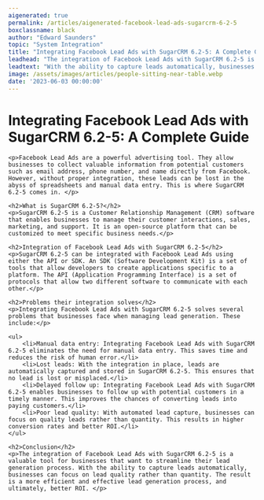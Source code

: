 ```yaml
---
aigenerated: true
permalink: /articles/aigenerated-facebook-lead-ads-sugarcrm-6-2-5
boxclassname: black
author: "Edward Saunders"
topic: "System Integration"
title: "Integrating Facebook Lead Ads with SugarCRM 6.2-5: A Complete Guide"
leadhead: "The integration of Facebook Lead Ads with SugarCRM 6.2-5 is a valuable tool for businesses that want to streamline their lead generation process"
leadtext: "With the ability to capture leads automatically, businesses can focus on lead quality rather than quantity. The result is a more efficient and effective lead generation process, and ultimately, better ROI."
image: /assets/images/articles/people-sitting-near-table.webp
date: '2023-06-03 00:00:00'
---
```

<div class="arttext">	<h1>Integrating Facebook Lead Ads with SugarCRM 6.2-5: A Complete Guide</h1>

	<p>Facebook Lead Ads are a powerful advertising tool. They allow businesses to collect valuable information from potential customers such as email address, phone number, and name directly from Facebook. However, without proper integration, these leads can be lost in the abyss of spreadsheets and manual data entry. This is where SugarCRM 6.2-5 comes in. </p>

	<h2>What is SugarCRM 6.2-5?</h2>
	<p>SugarCRM 6.2-5 is a Customer Relationship Management (CRM) software that enables businesses to manage their customer interactions, sales, marketing, and support. It is an open-source platform that can be customized to meet specific business needs.</p>

	<h2>Integration of Facebook Lead Ads with SugarCRM 6.2-5</h2>
	<p>SugarCRM 6.2-5 can be integrated with Facebook Lead Ads using either the API or SDK. An SDK (Software Development Kit) is a set of tools that allow developers to create applications specific to a platform. The API (Application Programming Interface) is a set of protocols that allow two different software to communicate with each other.</p>

	<h2>Problems their integration solves</h2>
	<p>Integrating Facebook Lead Ads with SugarCRM 6.2-5 solves several problems that businesses face when managing lead generation. These include:</p>

	<ul>
		<li>Manual data entry: Integrating Facebook Lead Ads with SugarCRM 6.2-5 eliminates the need for manual data entry. This saves time and reduces the risk of human error.</li>
		<li>Lost leads: With the integration in place, leads are automatically captured and stored in SugarCRM 6.2-5. This ensures that no lead is lost or misplaced.</li>
		<li>Delayed follow up: Integrating Facebook Lead Ads with SugarCRM 6.2-5 enables businesses to follow up with potential customers in a timely manner. This improves the chances of converting leads into paying customers.</li>
		<li>Poor lead quality: With automated lead capture, businesses can focus on quality leads rather than quantity. This results in higher conversion rates and better ROI.</li>
	</ul>

	<h2>Conclusion</h2>
	<p>The integration of Facebook Lead Ads with SugarCRM 6.2-5 is a valuable tool for businesses that want to streamline their lead generation process. With the ability to capture leads automatically, businesses can focus on lead quality rather than quantity. The result is a more efficient and effective lead generation process, and ultimately, better ROI. </p>
</div>